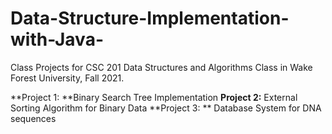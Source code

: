 # Data-Structure-Implementation-with-Java-
Class Projects for CSC 201 Data Structures and Algorithms Class in Wake Forest University, Fall 2021.

**Project 1: **Binary Search Tree Implementation
**Project 2:** External Sorting Algorithm for Binary Data
**Project 3: ** Database System for DNA sequences



